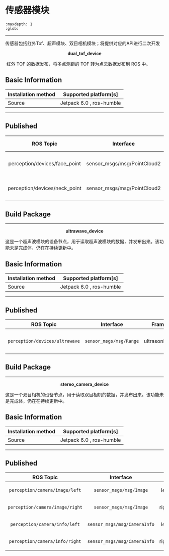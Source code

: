 # 传感器模块

```{toctree}
:maxdepth: 1
:glob:
```

------
传感器包括红外Tof、超声模块、双目相机模块；将提供对应的API进行二次开发

<p align="center"><strong>dual_tof_device</strong></p>


​	红外 TOF 的数据发布，将多点测距的 TOF 转为点云数据发布到 ROS 中。

## Basic Information

| Installation method | Supported platform[s]    
| ------------------- | ------------------------ |
| Source              | Jetpack 6.0 , ros-humble |

------

## Published

|           ROS Topic           |          Interface          | Frame ID |     Description     |
| :---------------------------: | :-------------------------: | :------: | :-----------------: |
| perception/devices/face_point | sensor_msgs/msg/PointCloud2 |  spad_0  | 发布面部TOF点云数据 |
| perception/devices/neck_point | sensor_msgs/msg/PointCloud2 |  spad_1  | 发布颈部TOF点云数据 |



## Build Package


---
<p align="center"><strong>ultrawave_device</strong></p>

​	这是一个超声波模块的设备节点，用于读取超声波模块的数据，并发布出来。该功能未是完成体，仍在在持续更新中。 

## Basic Information

| Installation method | Supported platform[s]    |
| ------------------- | ------------------------ |
| Source              | Jetpack 6.0 , ros-humble |

------

## Published

|          ROS Topic           |       Interface       |     Frame ID     |       Description        |
| :--------------------------: | :-------------------: | :--------------: | :----------------------: |
| `perception/devices/ultrawave` | `sensor_msgs/msg/Range` | ultrasonic_front | 超声波测量结果 30 Hz发布 |



## Build Package


---
<p align="center"><strong>stereo_camera_device</strong></p>


​	这是一个双目相机的设备节点，用于读取双目相机的数据，并发布出来。该功能未是完成体，仍在在持续更新中。

## Basic Information

| Installation method | Supported platform[s]    |
| ------------------- | ------------------------ |
| Source              | Jetpack 6.0 , ros-humble |

------

## Published

|           ROS Topic           |         Interface          |    Frame ID     |     Description      |
| :---------------------------: | :------------------------: | :-------------: | :------------------: |
| `perception/camera/image/left`  |   `sensor_msgs/msg/Image`    | left_frame_raw  |   发布左目相机图像   |
| `perception/camera/image/right` |   `sensor_msgs/msg/Image`    | right_frame_raw |   发布右目相机图像   |
|  `perception/camera/info/left`  | `sensor_msgs/msg/CameraInfo` | left_frame_raw  | 发布左目相机标定数据 |
| `perception/camera/info/right` | `sensor_msgs/msg/CameraInfo` | right_frame_raw | 发布右目相机标定数据 |



